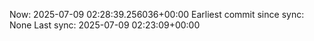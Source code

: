 Now: 2025-07-09 02:28:39.256036+00:00 Earliest commit since sync: None Last sync: 2025-07-09 02:23:09+00:00
